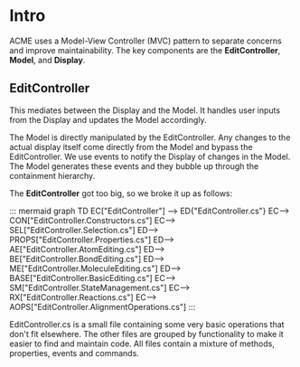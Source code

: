 # Intro

ACME uses a Model-View Controller (MVC) pattern to separate concerns and improve maintainability.
The key components are the **EditController**, **Model**, and **Display**.

## EditController
This mediates between the Display and the Model. It handles user inputs from the Display and updates the Model accordingly.

The Model is directly manipulated by the EditController. Any changes to the actual display itself come directly from the Model and bypass the EditController.
We use events to notify the Display of changes in the Model. The Model generates these events and they bubble up through the containment hierarchy.

The **EditController** got too big, so we broke it up as follows:

::: mermaid
graph TD
	EC["EditController"] --> ED{"EditController.cs"}
	EC--> CON["EditController.Constructors.cs"]
	EC--> SEL["EditController.Selection.cs"]
	ED--> PROPS["EditController.Properties.cs"]	
	ED--> AE["EditController.AtomEditing.cs"]
	ED--> BE["EditController.BondEditing.cs"]
	ED--> ME["EditController.MoleculeEditing.cs"]
	ED--> BASE["EditController.BasicEditing.cs"]
	EC--> SM["EditController.StateManagement.cs"]
	EC--> RX["EditController.Reactions.cs"]
	EC--> AOPS["EditController.AlignmentOperations.cs"]
:::

EditController.cs is a small file containing some very basic operations that don't fit elsewhere.
The other files are grouped by functionality to make it easier to find and maintain code.
All files contain a mixture of methods, properties, events and commands.
